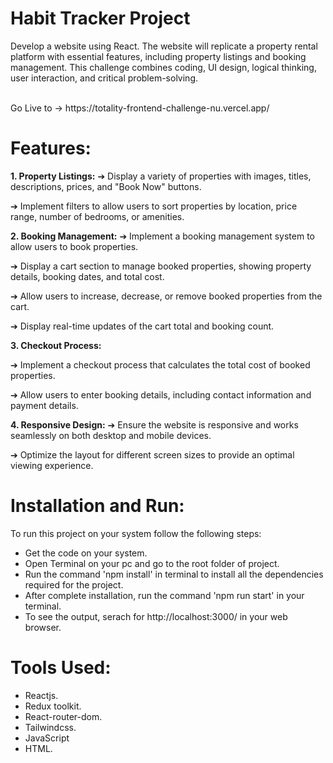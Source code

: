 # Habit Tracker Project
 <p> Develop a website using React. The website will replicate a property rental platform with
essential features, including property listings and booking management. This challenge
combines coding, UI design, logical thinking, user interaction, and critical problem-solving.</p>
  
  <br>
  Go Live to -> https://totality-frontend-challenge-nu.vercel.app/
  <br>

# Features:

  **1. Property Listings:**
➔ Display a variety of properties with images, titles, descriptions, prices, and "Book
Now" buttons.

➔ Implement filters to allow users to sort properties by location, price range,
number of bedrooms, or amenities.


**2. Booking Management:**
➔ Implement a booking management system to allow users to book properties.

➔ Display a cart section to manage booked properties, showing property details,
booking dates, and total cost.

➔ Allow users to increase, decrease, or remove booked properties from the cart.

➔ Display real-time updates of the cart total and booking count.


**3. Checkout Process:**

➔ Implement a checkout process that calculates the total cost of booked
properties.

➔ Allow users to enter booking details, including contact information and payment
details.


**4. Responsive Design:**
➔ Ensure the website is responsive and works seamlessly on both desktop and
mobile devices.

➔ Optimize the layout for different screen sizes to provide an optimal viewing
experience.




# Installation and Run:
  To run this project on your system follow the following steps:
  - Get the code on your system.
  - Open Terminal on your pc and go to the root folder of project.
  - Run the command 'npm install' in terminal to install all the dependencies required for the project.
  - After complete installation, run the command 'npm run start' in your terminal.
  - To see the output, serach for http://localhost:3000/ in your web browser.

# Tools Used:
  - Reactjs.
  - Redux toolkit.
  - React-router-dom.
  - Tailwindcss.
  - JavaScript
  - HTML.


